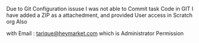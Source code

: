 Due to Git Configuration issuse I was not able to Commit task Code in GIT 
I have added a ZIP as a attachedment, and provided User access in Scratch org Also

with Email :  tarique@heymarket.com which is Administrator Permission


